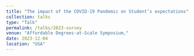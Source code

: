 ```yaml
---
title: "The impact of the COVID-19 Pandemic on Student’s expectations"
collection: talks
type: "Talk"
permalink: /talks/2023-survey
venue: "Affordable Degrees-at-Scale Symposium,"
date: 2023-12-04
location: "USA"
---
```

